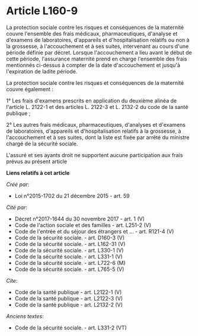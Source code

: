 # Article L160-9

La protection sociale contre les risques et conséquences de la maternité couvre l'ensemble des frais médicaux,
pharmaceutiques, d'analyse et d'examens de laboratoires, d'appareils et d'hospitalisation relatifs ou non à la grossesse, à
l'accouchement et à ses suites, intervenant au cours d'une période définie par décret. Lorsque l'accouchement a lieu avant le
début de cette période, l'assurance maternité prend en charge l'ensemble des frais mentionnés ci-dessus à compter de la date
d'accouchement et jusqu'à l'expiration de ladite période. 

La protection sociale contre les risques et conséquences de la maternité couvre également : 

1° Les frais d'examens prescrits en application du deuxième alinéa de l'article L. 2122-1 et des articles L. 2122-3 et L.
2132-2 du code de la santé publique ; 

2° Les autres frais médicaux, pharmaceutiques, d'analyses et d'examens de laboratoires, d'appareils et d'hospitalisation
relatifs à la grossesse, à l'accouchement et à ses suites, dont la liste est fixée par arrêté du ministre chargé de la
sécurité sociale. 

L'assuré et ses ayants droit ne supportent aucune participation aux frais prévus au présent article

**Liens relatifs à cet article**

_Créé par_:

  - Loi n°2015-1702 du 21 décembre 2015 - art. 59

_Cité par_:

  - Décret n°2017-1644 du 30 novembre 2017 - art. 1 (V)
  - Code de l'action sociale et des familles - art. L251-2 (V)
  - Code de l'entrée et du séjour des étrangers et ... - art. R121-4 (V)
  - Code de la sécurité sociale. - art. D160-3 (V)
  - Code de la sécurité sociale. - art. L162-31 (V)
  - Code de la sécurité sociale. - art. L330-1 (V)
  - Code de la sécurité sociale. - art. L331-1 (V)
  - Code de la sécurité sociale. - art. L722-6 (M)
  - Code de la sécurité sociale. - art. L765-5 (V)

_Cite_:

  - Code de la santé publique - art. L2122-1 (V)
  - Code de la santé publique - art. L2122-3 (V)
  - Code de la santé publique - art. L2132-2 (V)

_Anciens textes_:

  - Code de la sécurité sociale. - art. L331-2 (VT)
